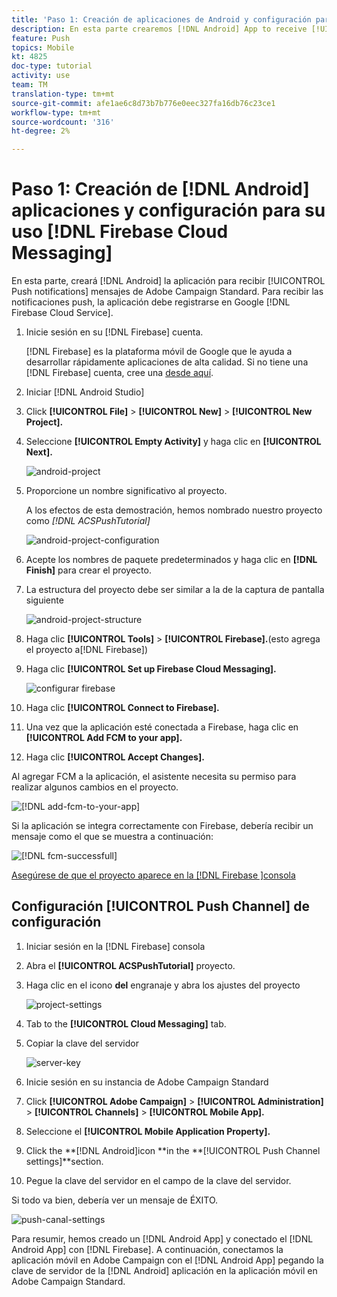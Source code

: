 ```yaml
---
title: 'Paso 1: Creación de aplicaciones de Android y configuración para utilizar la mensajería en la nube de Firebase'
description: En esta parte crearemos [!DNL Android] App to receive [!UICONTROL Push notifications] a partir de Adobe Campaign Standard. Para poder recibir las notificaciones push, la aplicación debe registrarse en el registro de Google [!DNL Firebase Cloud Service].
feature: Push
topics: Mobile
kt: 4825
doc-type: tutorial
activity: use
team: TM
translation-type: tm+mt
source-git-commit: afe1ae6c8d73b7b776e0eec327fa16db76c23ce1
workflow-type: tm+mt
source-wordcount: '316'
ht-degree: 2%

---
```



# Paso 1: Creación de [!DNL Android] aplicaciones y configuración para su uso [!DNL Firebase Cloud Messaging]

En esta parte, creará [!DNL Android] la aplicación para recibir [!UICONTROL Push notifications] mensajes de Adobe Campaign Standard. Para recibir las notificaciones push, la aplicación debe registrarse en Google [!DNL Firebase Cloud Service].

1. Inicie sesión en su [!DNL Firebase] cuenta.

   [!DNL Firebase] es la plataforma móvil de Google que le ayuda a desarrollar rápidamente aplicaciones de alta calidad. Si no tiene una [!DNL Firebase] cuenta, cree una [desde aquí](https://firebase.google.com).

2. Iniciar [!DNL Android Studio]
3. Click **[!UICONTROL File]** > **[!UICONTROL New]** > **[!UICONTROL New Project].**
4. Seleccione **[!UICONTROL Empty Activity]** y haga clic en **[!UICONTROL Next].**

   ![android-project](assets/android-project.PNG)

5. Proporcione un nombre significativo al proyecto.

   A los efectos de esta demostración, hemos nombrado nuestro proyecto como *[!DNL ACSPushTutorial]*

   ![android-project-configuration](assets/android-project-configuration.PNG)

6. Acepte los nombres de paquete predeterminados y haga clic en **[!DNL Finish]** para crear el proyecto.
7. La estructura del proyecto debe ser similar a la de la captura de pantalla siguiente

   ![android-project-structure](assets/android-project-structure.PNG)

8. Haga clic **[!UICONTROL Tools]** > **[!UICONTROL Firebase].**(esto agrega el proyecto a[!DNL Firebase])
9. Haga clic **[!UICONTROL Set up Firebase Cloud Messaging].**

   ![configurar firebase](assets/android-project-firebase-messaging.PNG)

10. Haga clic **[!UICONTROL Connect to Firebase].**
11. Una vez que la aplicación esté conectada a Firebase, haga clic en **[!UICONTROL Add FCM to your app].**
12. Haga clic **[!UICONTROL Accept Changes].**

   Al agregar FCM a la aplicación, el asistente necesita su permiso para realizar algunos cambios en el proyecto.

   ![[!DNL add-fcm-to-your-app]](assets/firebase-add-fcm-to-app.PNG)

Si la aplicación se integra correctamente con Firebase, debería recibir un mensaje como el que se muestra a continuación:

![[!DNL fcm-successfull]](assets/android-firebase-success.PNG)

[Asegúrese de que el proyecto aparece en la [!DNL Firebase ]consola](https://console.firebase.google.com/)

## Configuración [!UICONTROL Push Channel] de configuración

1. Iniciar sesión en la [!DNL Firebase] consola
2. Abra el **[!UICONTROL ACSPushTutorial]** proyecto.
3. Haga clic en el icono **del** engranaje y abra los ajustes del proyecto

   ![project-settings](assets/firebase-project-settings.PNG)

4. Tab to the **[!UICONTROL Cloud Messaging]** tab.
5. Copiar la clave del servidor

   ![server-key](assets/firebase-server-key.PNG)

6. Inicie sesión en su instancia de Adobe Campaign Standard
7. Click **[!UICONTROL Adobe Campaign]** > **[!UICONTROL Administration]** > **[!UICONTROL Channels]** > **[!UICONTROL Mobile App].**
8. Seleccione el **[!UICONTROL Mobile Application Property].**
9. Click the **[!DNL Android]icon **in the **[!UICONTROL Push Channel settings]**section.
10. Pegue la clave del servidor en el campo de la clave del servidor.

Si todo va bien, debería ver un mensaje de ÉXITO.

![push-canal-settings](assets/push-channel-settings.PNG)

Para resumir, hemos creado un [!DNL Android App] y conectado el [!DNL Android App] con [!DNL Firebase]. A continuación, conectamos la aplicación móvil en Adobe Campaign con el [!DNL Android App] pegando la clave de servidor de la [!DNL Android] aplicación en la aplicación móvil en Adobe Campaign Standard.
